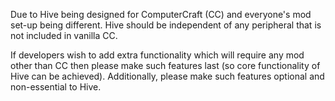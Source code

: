 Due to Hive being designed for ComputerCraft (CC) and everyone's mod set-up being different.
Hive should be independent of any peripheral that is not included in vanilla CC.

If developers wish to add extra functionality which will require any mod other than CC then please make such features last (so core functionality of Hive can be achieved).
Additionally, please make such features optional and non-essential to Hive.